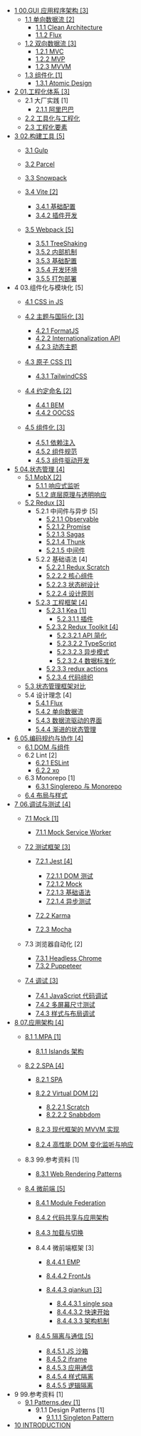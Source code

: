   - [1 00.GUI 应用程序架构 [3]](/00.GUI%20应用程序架构/README.md)
    - [1.1 单向数据流 [2]](/00.GUI%20应用程序架构/单向数据流/README.md)
      - [1.1.1 Clean Architecture](/00.GUI%20应用程序架构/单向数据流/Clean%20Architecture.md)
      - [1.1.2 Flux](/00.GUI%20应用程序架构/单向数据流/Flux.md)
    - [1.2 双向数据流 [3]](/00.GUI%20应用程序架构/双向数据流/README.md)
      - [1.2.1 MVC](/00.GUI%20应用程序架构/双向数据流/MVC.md)
      - [1.2.2 MVP](/00.GUI%20应用程序架构/双向数据流/MVP.md)
      - [1.2.3 MVVM](/00.GUI%20应用程序架构/双向数据流/MVVM.md)
    - [1.3 组件化 [1]](/00.GUI%20应用程序架构/组件化/README.md)
      - [1.3.1 Atomic Design](/00.GUI%20应用程序架构/组件化/Atomic%20Design.md)
  - [2 01.工程化体系 [3]](/01.工程化体系/README.md)
    - 2.1 大厂实践 [1]
      - [2.1.1 阿里巴巴](/01.工程化体系/大厂实践/阿里巴巴.md)
    - [2.2 工具化与工程化](/01.工程化体系/工具化与工程化.md)
    - [2.3 工程化要素](/01.工程化体系/工程化要素.md)
  - [3 02.构建工具 [5]](/02.构建工具/README.md)
    - [3.1 Gulp](/02.构建工具/Gulp/README.md)
      
    - [3.2 Parcel](/02.构建工具/Parcel/README.md)
      
    - [3.3 Snowpack](/02.构建工具/Snowpack/README.md)
      
    - [3.4 Vite [2]](/02.构建工具/Vite/README.md)
      - [3.4.1 基础配置](/02.构建工具/Vite/基础配置.md)
      - [3.4.2 插件开发](/02.构建工具/Vite/插件开发.md)
    - [3.5 Webpack [5]](/02.构建工具/Webpack/README.md)
      - [3.5.1 TreeShaking](/02.构建工具/Webpack/TreeShaking.md)
      - [3.5.2 内部机制](/02.构建工具/Webpack/内部机制.md)
      - [3.5.3 基础配置](/02.构建工具/Webpack/基础配置.md)
      - [3.5.4 开发环境](/02.构建工具/Webpack/开发环境.md)
      - [3.5.5 打包部署](/02.构建工具/Webpack/打包部署.md)
  - 4 03.组件化与模块化 [5]
    - [4.1 CSS in JS](/03.组件化与模块化/CSS-in-JS/README.md)
      
    - [4.2 主题与国际化 [3]](/03.组件化与模块化/主题与国际化/README.md)
      - [4.2.1 FormatJS](/03.组件化与模块化/主题与国际化/FormatJS.md)
      - [4.2.2 Internationalization API](/03.组件化与模块化/主题与国际化/Internationalization%20API.md)
      - [4.2.3 动态主题](/03.组件化与模块化/主题与国际化/动态主题.md)
    - [4.3 原子 CSS [1]](/03.组件化与模块化/原子%20CSS/README.md)
      - [4.3.1 TailwindCSS](/03.组件化与模块化/原子%20CSS/TailwindCSS.md)
    - [4.4 约定命名 [2]](/03.组件化与模块化/约定命名/README.md)
      - [4.4.1 BEM](/03.组件化与模块化/约定命名/BEM.md)
      - [4.4.2 OOCSS](/03.组件化与模块化/约定命名/OOCSS.md)
    - [4.5 组件化 [3]](/03.组件化与模块化/组件化/README.md)
      - [4.5.1 依赖注入](/03.组件化与模块化/组件化/依赖注入.md)
      - [4.5.2 组件规范](/03.组件化与模块化/组件化/组件规范.md)
      - [4.5.3 组件驱动开发](/03.组件化与模块化/组件化/组件驱动开发.md)
  - [5 04.状态管理 [4]](/04.状态管理/README.md)
    - [5.1 MobX [2]](/04.状态管理/MobX/README.md)
      - [5.1.1 响应式监听](/04.状态管理/MobX/响应式监听.md)
      - [5.1.2 底层原理与透明响应](/04.状态管理/MobX/底层原理与透明响应.md)
    - [5.2 Redux [3]](/04.状态管理/Redux/README.md)
      - 5.2.1 中间件与异步 [5]
        - [5.2.1.1 Observable](/04.状态管理/Redux/中间件与异步/Observable.md)
        - [5.2.1.2 Promise](/04.状态管理/Redux/中间件与异步/Promise.md)
        - [5.2.1.3 Sagas](/04.状态管理/Redux/中间件与异步/Sagas.md)
        - [5.2.1.4 Thunk](/04.状态管理/Redux/中间件与异步/Thunk.md)
        - [5.2.1.5 中间件](/04.状态管理/Redux/中间件与异步/中间件.md)
      - 5.2.2 基础语法 [4]
        - [5.2.2.1 Redux Scratch](/04.状态管理/Redux/基础语法/Redux%20Scratch.md)
        - [5.2.2.2 核心组件](/04.状态管理/Redux/基础语法/核心组件.md)
        - [5.2.2.3 状态树设计](/04.状态管理/Redux/基础语法/状态树设计.md)
        - [5.2.2.4 设计原则](/04.状态管理/Redux/基础语法/设计原则.md)
      - [5.2.3 工程框架 [4]](/04.状态管理/Redux/工程框架/README.md)
        - [5.2.3.1 Kea [1]](/04.状态管理/Redux/工程框架/Kea/README.md)
          - [5.2.3.1.1 插件](/04.状态管理/Redux/工程框架/Kea/插件.md)
        - [5.2.3.2 Redux Toolkit [4]](/04.状态管理/Redux/工程框架/Redux%20Toolkit/README.md)
          - [5.2.3.2.1 API 简化](/04.状态管理/Redux/工程框架/Redux%20Toolkit/API%20简化.md)
          - [5.2.3.2.2 TypeScript](/04.状态管理/Redux/工程框架/Redux%20Toolkit/TypeScript.md)
          - [5.2.3.2.3 异步模式](/04.状态管理/Redux/工程框架/Redux%20Toolkit/异步模式.md)
          - [5.2.3.2.4 数据标准化](/04.状态管理/Redux/工程框架/Redux%20Toolkit/数据标准化.md)
        - [5.2.3.3 redux actions](/04.状态管理/Redux/工程框架/redux-actions.md)
        - [5.2.3.4 代码组织](/04.状态管理/Redux/工程框架/代码组织.md)
    - [5.3 状态管理框架对比](/04.状态管理/状态管理框架对比.md)
    - 5.4 设计理念 [4]
      - [5.4.1 Flux](/04.状态管理/设计理念/Flux.md)
      - [5.4.2 单向数据流](/04.状态管理/设计理念/单向数据流.md)
      - [5.4.3 数据流驱动的界面](/04.状态管理/设计理念/数据流驱动的界面.md)
      - [5.4.4 渐进的状态管理](/04.状态管理/设计理念/渐进的状态管理.md)
  - [6 05.编码规约与协作 [4]](/05.编码规约与协作/README.md)
    - [6.1 DOM 与组件](/05.编码规约与协作/DOM%20与组件.md)
    - 6.2 Lint [2]
      - [6.2.1 ESLint](/05.编码规约与协作/Lint/ESLint.md)
      - [6.2.2 xo](/05.编码规约与协作/Lint/xo.md)
    - 6.3 Monorepo [1]
      - [6.3.1 Singlerepo 与 Monorepo](/05.编码规约与协作/Monorepo/Singlerepo%20与%20Monorepo.md)
    - [6.4 布局与样式](/05.编码规约与协作/布局与样式.md)
  - [7 06.调试与测试 [4]](/06.调试与测试/README.md)
    - [7.1 Mock [1]](/06.调试与测试/Mock/README.md)
      - [7.1.1 Mock Service Worker](/06.调试与测试/Mock/Mock%20Service%20Worker.md)
    - [7.2 测试框架 [3]](/06.调试与测试/测试框架/README.md)
      - [7.2.1 Jest [4]](/06.调试与测试/测试框架/Jest/README.md)
        - [7.2.1.1 DOM 测试](/06.调试与测试/测试框架/Jest/DOM%20测试.md)
        - [7.2.1.2 Mock](/06.调试与测试/测试框架/Jest/Mock.md)
        - [7.2.1.3 基础语法](/06.调试与测试/测试框架/Jest/基础语法.md)
        - [7.2.1.4 异步测试](/06.调试与测试/测试框架/Jest/异步测试.md)
      - [7.2.2 Karma](/06.调试与测试/测试框架/Karma/README.md)
        
      - [7.2.3 Mocha](/06.调试与测试/测试框架/Mocha/README.md)
        
    - 7.3 浏览器自动化 [2]
      - [7.3.1 Headless Chrome](/06.调试与测试/浏览器自动化/Headless-Chrome.md)
      - [7.3.2 Puppeteer](/06.调试与测试/浏览器自动化/Puppeteer.md)
    - [7.4 调试 [3]](/06.调试与测试/调试/README.md)
      - [7.4.1 JavaScript 代码调试](/06.调试与测试/调试/JavaScript%20代码调试.md)
      - [7.4.2 多屏幕尺寸测试](/06.调试与测试/调试/多屏幕尺寸测试.md)
      - [7.4.3 样式与布局调试](/06.调试与测试/调试/样式与布局调试.md)
  - [8 07.应用架构 [4]](/07.应用架构/README.md)
    - [8.1 1.MPA [1]](/07.应用架构/1.MPA/README.md)
      - [8.1.1 Islands 架构](/07.应用架构/1.MPA/Islands%20架构/README.md)
        
    - [8.2 2.SPA [4]](/07.应用架构/2.SPA/README.md)
      - [8.2.1 SPA](/07.应用架构/2.SPA/SPA/README.md)
        
      - [8.2.2 Virtual DOM [2]](/07.应用架构/2.SPA/Virtual%20DOM/README.md)
        - [8.2.2.1 Scratch](/07.应用架构/2.SPA/Virtual%20DOM/Scratch.md)
        - [8.2.2.2 Snabbdom](/07.应用架构/2.SPA/Virtual%20DOM/Snabbdom.md)
      - [8.2.3 现代框架的 MVVM 实现](/07.应用架构/2.SPA/现代框架的%20MVVM%20实现.md)
      - [8.2.4 高性能 DOM 变化监听与响应](/07.应用架构/2.SPA/高性能%20DOM%20变化监听与响应.md)
    - 8.3 99.参考资料 [1]
      - [8.3.1 Web Rendering Patterns](/07.应用架构/99.参考资料/2023-Web%20Rendering%20Patterns.md)
    - [8.4 微前端 [5]](/07.应用架构/微前端/README.md)
      - [8.4.1 Module Federation](/07.应用架构/微前端/Module%20Federation/README.md)
        
      - [8.4.2 代码共享与应用架构](/07.应用架构/微前端/代码共享与应用架构.md)
      - [8.4.3 加载与切换](/07.应用架构/微前端/加载与切换/README.md)
        
      - 8.4.4 微前端框架 [3]
        - [8.4.4.1 EMP](/07.应用架构/微前端/微前端框架/EMP/README.md)
          
        - [8.4.4.2 FrontJs](/07.应用架构/微前端/微前端框架/FrontJs/README.md)
          
        - [8.4.4.3 qiankun [3]](/07.应用架构/微前端/微前端框架/qiankun/README.md)
          - [8.4.4.3.1 single spa](/07.应用架构/微前端/微前端框架/qiankun/single-spa.md)
          - [8.4.4.3.2 快速开始](/07.应用架构/微前端/微前端框架/qiankun/快速开始.md)
          - [8.4.4.3.3 架构机制](/07.应用架构/微前端/微前端框架/qiankun/架构机制.md)
      - [8.4.5 隔离与通信 [5]](/07.应用架构/微前端/隔离与通信/README.md)
        - [8.4.5.1 JS 沙箱](/07.应用架构/微前端/隔离与通信/JS%20沙箱.md)
        - [8.4.5.2 iframe](/07.应用架构/微前端/隔离与通信/iframe.md)
        - [8.4.5.3 应用通信](/07.应用架构/微前端/隔离与通信/应用通信.md)
        - [8.4.5.4 样式隔离](/07.应用架构/微前端/隔离与通信/样式隔离.md)
        - [8.4.5.5 逻辑隔离](/07.应用架构/微前端/隔离与通信/逻辑隔离.md)
  - 9 99.参考资料 [1]
    - [9.1 Patterns.dev [1]](/99.参考资料/Patterns.dev/README.md)
      - 9.1.1 Design Patterns [1]
        - [9.1.1.1 Singleton Pattern](/99.参考资料/Patterns.dev/Design%20Patterns/Singleton%20Pattern.md)
  - [10 INTRODUCTION](/INTRODUCTION.md)